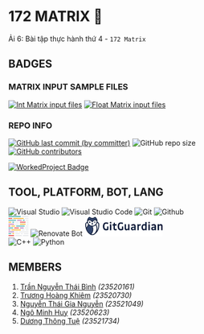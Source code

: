 # 172 MATRIX 🫠

Ải 6: Bài tập thực hành thứ 4 - `172 Matrix`

## BADGES

### MATRIX INPUT SAMPLE FILES

[![Int Matrix input files](https://img.shields.io/badge/int_matrix_inp-download-orange?style=for-the-badge)](../../../releases/download/INP/INT_MATRIX_DATA_INP.zip)
[![Float Matrix input files](https://img.shields.io/badge/float_matrix_inp-download-yellow?style=for-the-badge)](../../../releases/download/INP/FLOAT_MATRIX_DATA_INP.zip)

### REPO INFO

[![GitHub last commit (by committer)](https://img.shields.io/github/last-commit/KevinNitroG/NMLT-NTTMK-4-172-matrix?style=for-the-badge)](../../../commits/main)
![GitHub repo size](https://img.shields.io/github/repo-size/KevinNitroG/NMLT-NTTMK-4-172-matrix?style=for-the-badge)
[![GitHub contributors](https://img.shields.io/github/contributors/KevinNitroG/NMLT-NTTMK-4-172-matrix?style=for-the-badge)](../../../graphs/contributors)

[![WorkedProject Badge](https://img.shields.io/badge/worked_project-54%2F172-green?style=for-the-badge)](./UnworkedProject.md)

## TOOL, PLATFORM, BOT, LANG

<div class="svg-container" align="left">
    <img height="40px" src="https://cdn.jsdelivr.net/gh/devicons/devicon/icons/visualstudio/visualstudio-plain.svg" alt="Visual Studio" />
    <img height="40px" src="https://cdn.jsdelivr.net/gh/devicons/devicon/icons/vscode/vscode-original.svg" alt="Visual Studio Code" />
    <img height="40px" src="https://cdn.jsdelivr.net/gh/devicons/devicon/icons/git/git-original.svg" alt="Git" />
    <picture>
        <source media="(prefers-color-scheme: dark)" srcset="img/icons8-github-for-darkmode.svg">
        <source media="(prefers-color-scheme: light)" srcset="https://cdn.jsdelivr.net/gh/devicons/devicon/icons/github/github-original.svg">
        <img height="40px" src="https://cdn.jsdelivr.net/gh/devicons/devicon/icons/github/github-original.svg" alt="Github" />
    </picture>
    <br>
    <img height="40px" src="img/prettier-svgrepo-com.svg" alt="Prettier" />
    <img height="40px" src="https://avatars.githubusercontent.com/u/25180681?v=4" alt="Renovate Bot" />
    <img height="40px" src="img/gitguardian.svg" alt="Gitguardian" />
    <br>
    <img height="40px" src="https://cdn.jsdelivr.net/gh/devicons/devicon/icons/cplusplus/cplusplus-original.svg" alt="C++" />
    <img height="40px" src="https://cdn.jsdelivr.net/gh/devicons/devicon/icons/python/python-original.svg" alt="Python" />
</div>

## MEMBERS

1.  [Trần Nguyễn Thái Bình](https://github.com/KevinNitroG) _(23520161)_
2.  [Trương Hoàng Khiêm](https://github.com/truonghoangkhiem) _(23520730)_
3.  [Nguyễn Thái Gia Nguyễn](https://github.com/NTGNguyen) _(23521049)_
4.  [Ngô Minh Huy](https://github.com/MinhHuy1507) _(23520623)_
5.  [Dương Thông Tuệ](https://github.com/tueduonggg1203) _(23521734)_
